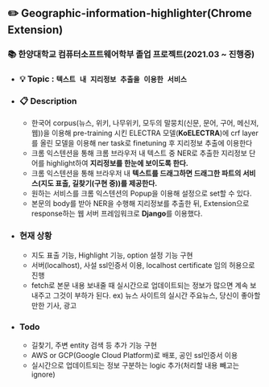 ## :pencil2: Geographic-information-highlighter(Chrome Extension)
### :books: 한양대학교 컴퓨터소프트웨어학부 졸업 프로젝트(2021.03 ~ 진행중)
- ### :bulb: **Topic** : <code>텍스트 내 지리정보 추출을 이용한 서비스</code>
- ### :clipboard: Description
  - 한국어 corpus(뉴스, 위키, 나무위키, 모두의 말뭉치(신문, 문어, 구어, 메신저, 웹))을 이용해 pre-training 시킨 ELECTRA 모델(**KoELECTRA**)에 crf layer를 올린 모델을 이용해 ner task로 finetuning 후 지리정보 추출에 이용한다
  - 크롬 익스텐션을 통해 크롬 브라우저 내 텍스트 중 NER로 추출한 지리정보 단어를 highlight하여 **지리정보를 한눈에 보이도록 한다.**
  - 크롬 익스텐션을 통해 브라우저 내 **텍스트를 드래그하면 드래그한 파트의 서비스(지도 표출, 길찾기(구현 중))를 제공한다.**
  - 원하는 서비스를 크롬 익스텐션의 Popup을 이용해 설정으로 set할 수 있다.
  - 본문의 body를 받아 NER을 수행해 지리정보를 추출한 뒤, Extension으로 response하는 웹 서버 프레임워크로 **Django**를 이용했다.
- ### 현재 상황
  - 지도 표출 기능, Highlight 기능, option 설정 기능 구현
  - 서버(localhost), 사설 ssl인증서 이용, localhost certificate 임의 허용으로 진행
  - fetch로 본문 내용 보내줄 때 실시간으로 업데이트되는 정보가 많으면 계속 보내주고 그것이 부하가 된다. ex) 뉴스 사이트의 실시간 주요뉴스, 당신이 좋아할만한 기사, 광고
- ### Todo
  - 길찾기, 주변 entity 검색 등 추가 기능 구현
  - AWS or GCP(Google Cloud Platform)로 배포, 공인 ssl인증서 이용
  - 실시간으로 업데이트되는 정보 구분하는 logic 추가(처리할 내용 빼고는 ignore)
